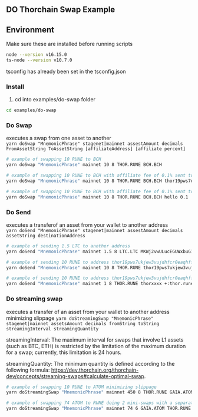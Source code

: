 ## DO Thorchain Swap Example

## Environment

Make sure these are installed before running scripts

```bash
node --version v16.15.0
ts-node --version v10.7.0
```

tsconfig has already been set in the tsconfig.json

### Install

1. cd into examples/do-swap folder

```bash
cd examples/do-swap
```

### Do Swap

executes a swap from one asset to another  
`yarn doSwap "MnemonicPhrase" stagenet|mainnet assestAmount decimals FromAssetString ToAssetString [affiliateAddress] [affiliate percent]`

```bash
# example of swapping 10 RUNE to BCH
yarn doSwap "MnemonicPhrase" mainnet 10 8 THOR.RUNE BCH.BCH

# example of swapping 10 RUNE to BCH with affiliate fee of 0.1% sent to address thor19pws7ukjew3vujdhfcr0eaqhffj2km7r6hf3cx
yarn doSwap "MnemonicPhrase" mainnet 10 8 THOR.RUNE BCH.BCH thor19pws7ukjew3vujdhfcr0eaqhffj2km7r6hf3cx 0.1

# example of swapping 10 RUNE to BCH with affiliate fee of 0.1% sent to thorname hello
yarn doSwap "MnemonicPhrase" mainnet 10 8 THOR.RUNE BCH.BCH hello 0.1
```

### Do Send

executes a transferof an asset from your wallet to another address  
`yarn doSend "MnemonicPhrase" stagenet|mainnet assestAmount decimals assetString destinationAddress`

```bash
# example of sending 1.5 LTC to another address
yarn doSend "MnemonicPhrase" mainnet 1.5 8 LTC.LTC MKWj2vwULucEGUWxbuG1SbpqEhvwba724e

# example of sending 10 RUNE to address thor19pws7ukjew3vujdhfcr0eaqhffj2km7r6hf3cx
yarn doSend "MnemonicPhrase" mainnet 10 8 THOR.RUNE thor19pws7ukjew3vujdhfcr0eaqhffj2km7r6hf3cx

# example of sending 10 RUNE to address thor19pws7ukjew3vujdhfcr0eaqhffj2km7r6hf3cx with memo
yarn doSend "MnemonicPhrase" mainnet 1 8 THOR.RUNE thorxxxx +:thor.rune:mayaxxxx

```

### Do streaming swap

executes a transfer of an asset from your wallet to another address minimizing slippage
`yarn doStreamingSwap "MnemonicPhrase" stagenet|mainnet assetsAmount decimals fromString toString streamingInterval streamingQuantity`

streamingInterval: The maximum interval for swaps that involve L1 assets (such as BTC, ETH) is restricted by the limitation of the maximum duration for a swap; currently, this limitation is 24 hours.

streamingQuantity: The minimum quantity is defined according to the following formula: https://dev.thorchain.org/thorchain-dev/concepts/streaming-swaps#calculate-optimal-swap.

```bash
# example of swapping 10 RUNE to ATOM minimizing slippage
yarn doStreamingSwap "MnemonicPhrase" mainnet 450 8 THOR.RUNE GAIA.ATOM 1 0

# example of swapping 74 ATOM to RUNE doing 2 mini-swaps with a separation of (5 block * 6s) = 30 second
yarn doStreamingSwap "MnemonicPhrase" mainnet 74 6 GAIA.ATOM THOR.RUNE 5 2
```
